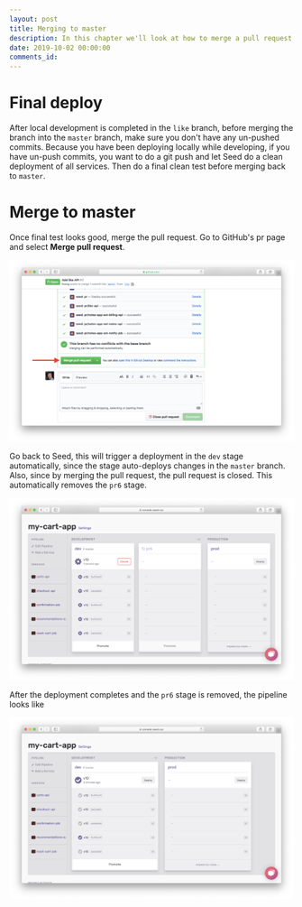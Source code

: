 ```yaml
---
layout: post
title: Merging to master
description: In this chapter we'll look at how to merge a pull request environment for your Serverless app in Seed.
date: 2019-10-02 00:00:00
comments_id: 
---
```


# Final deploy

After local development is completed in the `like` branch, before merging the branch into the `master` branch, make sure you don't have any un-pushed commits. Because you have been deploying locally while developing, if you have un-push commits, you want to do a git push and let Seed do a clean deployment of all services. Then do a final clean test before merging back to `master`.

# Merge to master

Once final test looks good, merge the pull request. Go to GitHub's pr page and select **Merge pull request**.

![](/assets/best-practices/merging-to-master-1.png)

Go back to Seed, this will trigger a deployment in the `dev` stage automatically, since the stage auto-deploys changes in the `master` branch. Also, since by merging the pull request, the pull request is closed. This automatically removes the `pr6` stage.

![](/assets/best-practices/merging-to-master-2.png)

After the deployment completes and the `pr6` stage is removed, the pipeline looks like

![](/assets/best-practices/merging-to-master-3.png)
